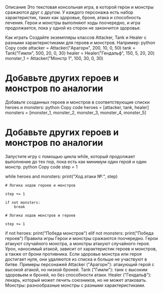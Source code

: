 Описание
Это текстовая консольная игра, в которой герои и монстры сражаются друг с другом. У каждого персонажа есть набор характеристик, таких как здоровье, броня, атака и способность лечения. Герои и монстры выполняют ходы поочередно, и игра продолжается, пока у одной из сторон не закончится здоровье.

Как играть
Создайте экземпляры классов Attacker, Tank и Healer с разными характеристиками для героев и монстров. Например:
python
Copy code
attacker = Attacker("Арагорн", 200, 10, 0, 50)
tank = Tank("Гимли", 500, 20, 0, 30)
healer = Healer("Гендальф", 150, 5, 20, 20)
monster_1 = Attacker("Монстр 1", 100, 30, 0, 30)
# Добавьте других героев и монстров по аналогии
Добавьте созданных героев и монстров в соответствующие списки heroes и monsters:
python
Copy code
heroes = [attacker, tank, healer]
monsters = [monster_1, monster_2, monster_3, monster_4, monster_5]
# Добавьте других героев и монстров по аналогии
Запустите игру с помощью цикла while, который продолжает выполнение до тех пор, пока есть как минимум один герой и один монстр.
python
Copy code
step = 1

while heroes and monsters:
    print("Ход атаки №:", step)

    # Логика ходов героев и монстров

    step += 1

    if not monsters:
        break

    # Логика ходов монстров и героев

    step += 1

if not heroes:
    print("Победа монстров")
elif not monsters:
    print("Победа героев")
Правила игры
Герои и монстры сражаются поочередно.
Герои атакуют случайного монстра, а монстры атакуют случайного героя.
Урон, наносимый атакой, зависит от характеристик героев и монстров, а также от брони противника.
Если здоровье монстра или героя достигает нуля, они удаляются из списка и больше не участвуют в битве.
Примеры персонажей
Attacker ("Арагорн"): атакующий герой с высокой атакой, но низкой броней.
Tank ("Гимли"): танк с высоким здоровьем и броней, но без способности атаки.
Healer ("Гендальф"): лекарь, который может лечить союзников, но не может атаковать.
Монстры: разнообразные монстры с разными характеристиками.